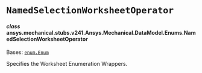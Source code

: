 # `NamedSelectionWorksheetOperator`

<a id="ansys.mechanical.stubs.v241.Ansys.Mechanical.DataModel.Enums.NamedSelectionWorksheetOperator"></a>

#### *class* ansys.mechanical.stubs.v241.Ansys.Mechanical.DataModel.Enums.NamedSelectionWorksheetOperator

Bases: [`enum.Enum`](https://docs.python.org/3/library/enum.html#enum.Enum)

Specifies the Worksheet Enumeration Wrappers.

<!-- !! processed by numpydoc !! -->

